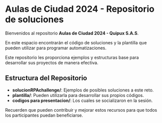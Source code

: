# Aulas de Ciudad 2024 - Repositorio de soluciones

Bienvenidos al repositorio **Aulas de Ciudad 2024 - Quipux S.A.S**.

En este espacio encontrarán el código de soluciones y la plantilla que pueden utilizar para programar automatizaciones.

Este repositorio les proporciona ejemplos y estructuras base para desarrollar sus proyectos de manera efectiva.

## Estructura del Repositorio

- **solucionRPAchallenge/**: Ejemplos de posibles soluciones a este reto.
- **plantilla/**: Pueden utilizarla para desarrollar sus propios códigos.
- **codigos para presentacion/**: Los cuales se socializaron en la sesión.
 
Recuerden que pueden contribuir y mejorar estos recursos para que todos los participantes puedan beneficiarse.
